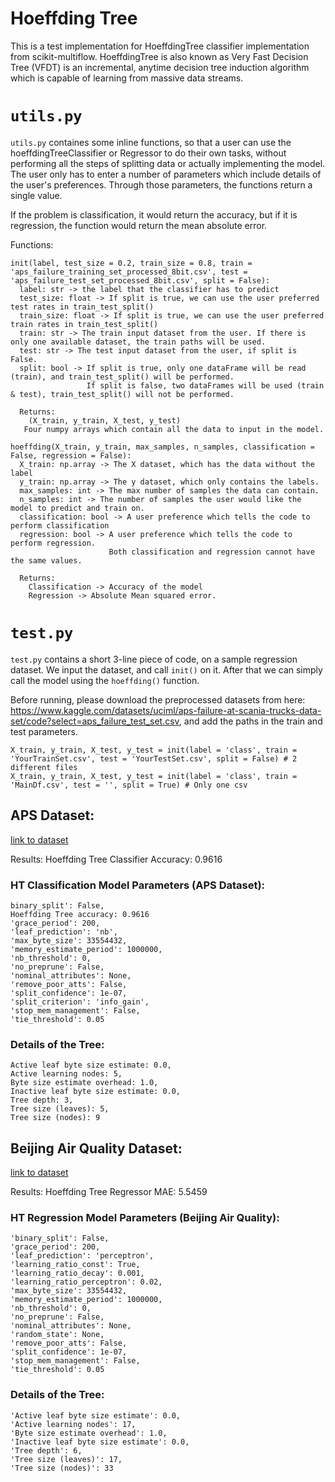 # Hoeffding Tree

This is a test implementation for HoeffdingTree classifier implementation from scikit-multiflow. HoeffdingTree is also known as Very Fast Decision Tree (VFDT) is an incremental, anytime decision tree induction algorithm which is capable of learning from massive data streams.

# `utils.py`
`utils.py` containes some inline functions, so that a user can use the hoeffdingTreeClassifier or Regressor to do their own tasks, without performing all the steps of splitting data or actually implementing the model. The user only has to enter a number of parameters which include details of the user's preferences. Through those parameters, the functions return a single value.

If the problem is classification, it would return the accuracy, but if it is regression, the function would return the mean absolute error.

Functions:
```
init(label, test_size = 0.2, train_size = 0.8, train = 'aps_failure_training_set_processed_8bit.csv', test = 'aps_failure_test_set_processed_8bit.csv', split = False):
  label: str -> the label that the classifier has to predict
  test_size: float -> If split is true, we can use the user preferred test rates in train_test_split()
  train_size: float -> If split is true, we can use the user preferred train rates in train_test_split()
  train: str -> The train input dataset from the user. If there is only one available dataset, the train paths will be used.
  test: str -> The test input dataset from the user, if split is False.
  split: bool -> If split is true, only one dataFrame will be read (train), and train_test_split() will be performed.
                 If split is false, two dataFrames will be used (train & test), train_test_split() will not be performed.
  
  Returns:
    (X_train, y_train, X_test, y_test) 
   Four numpy arrays which contain all the data to input in the model.
```

```
hoeffding(X_train, y_train, max_samples, n_samples, classification = False, regression = False):
  X_train: np.array -> The X dataset, which has the data without the label
  y_train: np.array -> The y dataset, which only contains the labels.
  max_samples: int -> The max number of samples the data can contain.
  n_samples: int -> The number of samples the user would like the model to predict and train on.
  classification: bool -> A user preference which tells the code to perform classification 
  regression: bool -> A user preference which tells the code to perform regression.
                      Both classification and regression cannot have the same values. 
  
  Returns: 
    Classification -> Accuracy of the model 
    Regression -> Absolute Mean squared error.
```

# `test.py`
`test.py` contains a short 3-line piece of code, on a sample regression dataset. We input the dataset, and call ```init()``` on it. After that we can simply call the model using the ```hoeffding()``` function.

Before running, please download the preprocessed datasets from here: https://www.kaggle.com/datasets/uciml/aps-failure-at-scania-trucks-data-set/code?select=aps_failure_test_set.csv, and add the paths in the train and test parameters.

```
X_train, y_train, X_test, y_test = init(label = 'class', train = 'YourTrainSet.csv', test = 'YourTestSet.csv', split = False) # 2 different files
X_train, y_train, X_test, y_test = init(label = 'class', train = 'MainDf.csv', test = '', split = True) # Only one csv
```


## APS Dataset:
[link to dataset](https://www.kaggle.com/datasets/uciml/aps-failure-at-scania-trucks-data-set/code?select=aps_failure_test_set.csv)

Results:
Hoeffding Tree Classifier Accuracy: 0.9616

### HT Classification Model Parameters (APS Dataset):
```
binary_split': False,
Hoeffding Tree accuracy: 0.9616 
'grace_period': 200,
'leaf_prediction': 'nb',
'max_byte_size': 33554432,
'memory_estimate_period': 1000000,
'nb_threshold': 0,
'no_preprune': False,
'nominal_attributes': None,
'remove_poor_atts': False,
'split_confidence': 1e-07,
'split_criterion': 'info_gain',
'stop_mem_management': False,
'tie_threshold': 0.05
```

### Details of the Tree:
```
Active leaf byte size estimate: 0.0,
Active learning nodes: 5,
Byte size estimate overhead: 1.0,
Inactive leaf byte size estimate: 0.0,
Tree depth: 3,
Tree size (leaves): 5,
Tree size (nodes): 9
```

## Beijing Air Quality Dataset:
[link to dataset](https://archive.ics.uci.edu/ml/machine-learning-databases/00501/)

Results:
Hoeffding Tree Regressor MAE: 5.5459

### HT Regression Model Parameters (Beijing Air Quality):
```
'binary_split': False,
'grace_period': 200,
'leaf_prediction': 'perceptron',
'learning_ratio_const': True,
'learning_ratio_decay': 0.001,
'learning_ratio_perceptron': 0.02,
'max_byte_size': 33554432,
'memory_estimate_period': 1000000,
'nb_threshold': 0,
'no_preprune': False,
'nominal_attributes': None,
'random_state': None,
'remove_poor_atts': False,
'split_confidence': 1e-07,
'stop_mem_management': False,
'tie_threshold': 0.05
```

### Details of the Tree:
```
'Active leaf byte size estimate': 0.0,
'Active learning nodes': 17,
'Byte size estimate overhead': 1.0,
'Inactive leaf byte size estimate': 0.0,
'Tree depth': 6,
'Tree size (leaves)': 17,
'Tree size (nodes)': 33
```
